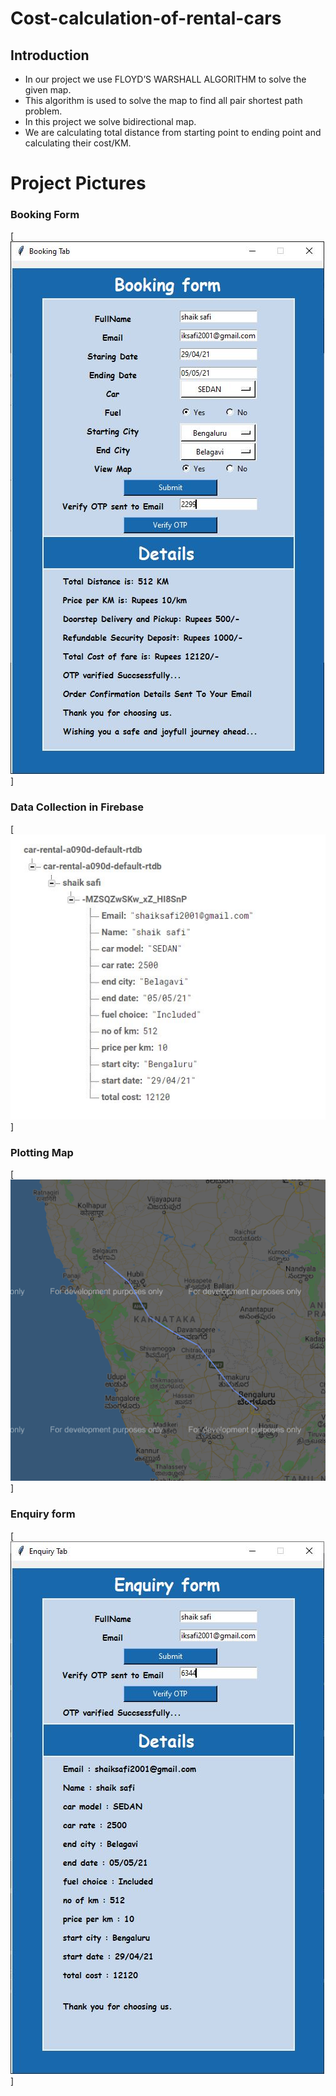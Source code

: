 # Cost-calculation-of-rental-cars

## Introduction


- In our project we use FLOYD’S WARSHALL ALGORITHM to solve the given map.
- This algorithm is used to solve the map to find all pair shortest path problem.
- In this project we solve bidirectional map.
- We are calculating  total distance from starting point to ending point and calculating their cost/KM.
# Project Pictures
### Booking Form
[![N|Solid](https://github.com/shaik-safi/Cost-calculation-of-rental-cars/blob/main/Pictures/2.JPG?raw=true)]
### Data Collection in Firebase
[![N|Solid](https://github.com/shaik-safi/Cost-calculation-of-rental-cars/blob/main/Pictures/3.JPG?raw=true)]
### Plotting Map
[![N|Solid](https://github.com/shaik-safi/Cost-calculation-of-rental-cars/blob/main/Pictures/map.png?raw=true)]
### Enquiry form
[![N|Solid](https://github.com/shaik-safi/Cost-calculation-of-rental-cars/blob/main/Pictures/5.JPG?raw=true)]
